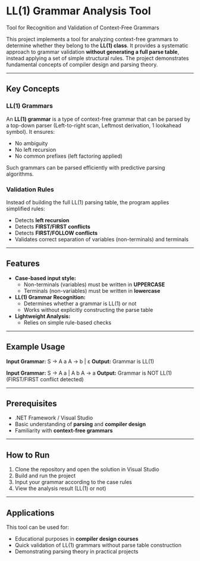# LL(1) Grammar Analysis Tool

Tool for Recognition and Validation of Context-Free Grammars

This project implements a tool for analyzing context-free grammars to determine whether they belong to the **LL(1) class**. It provides a systematic approach to grammar validation **without generating a full parse table**, instead applying a set of simple structural rules. The project demonstrates fundamental concepts of compiler design and parsing theory.

---

## Key Concepts

### LL(1) Grammars
An **LL(1) grammar** is a type of context-free grammar that can be parsed by a top-down parser (Left-to-right scan, Leftmost derivation, 1 lookahead symbol). It ensures:
- No ambiguity  
- No left recursion  
- No common prefixes (left factoring applied)

Such grammars can be parsed efficiently with predictive parsing algorithms.

### Validation Rules
Instead of building the full LL(1) parsing table, the program applies simplified rules:
- Detects **left recursion**  
- Detects **FIRST/FIRST conflicts**  
- Detects **FIRST/FOLLOW conflicts**  
- Validates correct separation of variables (non-terminals) and terminals  

---

## Features
- **Case-based input style:**
  - Non-terminals (variables) must be written in **UPPERCASE**  
  - Terminals (non-variables) must be written in **lowercase**
- **LL(1) Grammar Recognition:**
  - Determines whether a grammar is LL(1) or not  
  - Works without explicitly constructing the parse table
- **Lightweight Analysis:**
  - Relies on simple rule-based checks

---

## Example Usage

**Input Grammar:**
S → A a
A → b | ε
**Output:**
Grammar is LL(1)

**Input Grammar:**
S → A a | A b
A → a
**Output:**
Grammar is NOT LL(1) (FIRST/FIRST conflict detected)

---

## Prerequisites
- .NET Framework / Visual Studio  
- Basic understanding of **parsing** and **compiler design**  
- Familiarity with **context-free grammars**

---

## How to Run
1. Clone the repository and open the solution in Visual Studio  
2. Build and run the project  
3. Input your grammar according to the case rules  
4. View the analysis result (LL(1) or not)  

---

## Applications
This tool can be used for:
- Educational purposes in **compiler design courses**  
- Quick validation of LL(1) grammars without parse table construction  
- Demonstrating parsing theory in practical projects  
